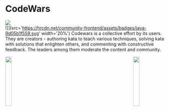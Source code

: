 # CodeWars
![](https://www.codewars.com/users/danielex1999/badges/large)<br>
![](src='https://hrcdn.net/community-frontend/assets/badges/java-9d05b1f559.svg'  width='20%')
Codewars is a collective effort by its users. They are creators - authoring kata to teach various techniques, solving kata with solutions that enlighten others, and commenting with constructive feedback. The leaders among them moderate the content and community.

<img align='left' src='https://www.ffbegif.com/Rain%20&%20Fina%20(NV)/100032707%20Win%20Before.gif' width='20%'>  
<img align='right' src='https://www.ffbegif.com/Dark%20Fina%20&%20Sol%20(NV)/100033007%20Win.gif' width='20%'>  
